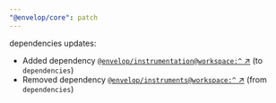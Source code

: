 ```yaml
---
"@envelop/core": patch
---
```

dependencies updates:
  - Added dependency [`@envelop/instrumentation@workspace:^` ↗︎](https://www.npmjs.com/package/@envelop/instrumentation/v/workspace:^) (to `dependencies`)
  - Removed dependency [`@envelop/instruments@workspace:^` ↗︎](https://www.npmjs.com/package/@envelop/instruments/v/workspace:^) (from `dependencies`)
